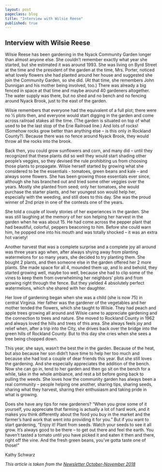 ```yaml
---
layout: post
pageclass: blog
title: "Interview with Wilsie Reese"
published: true
---
```


## Interview with Wilsie Reese

Wilsie Reese has been gardening in the Nyack Community Garden longer than almost anyone else. She couldn’t remember exactly what year she started, but she estimated it was around 1993. She was living on Byrd Street at the time and the president of the garden at the time, Mrs. Porter, noticed what lovely flowers she had planted around her house and suggested she join the Community Garden, so she did. (At that time, she remembers John Dunnigan and his mother being involved, too.) There was already a big fenced in space at that time and maybe around 40 gardeners altogether. The water supply was there, but no shed and no bench and no fencing around Nyack Brook, just to the east of the garden.

Wilsie remembers that everyone had the equivalent of a full plot; there were no 1⁄2 plots then, and everyone would start digging in the garden and come across railroad stakes all the time. (The garden is situated on top of what used to be the last stop of the Erie Railroad line.) And lots of rocks! (Somehow rocks grow better than anything else – is this only in Rockland County?). Because there was no fence around Nyack Brook, they would throw all the rocks into the brook.

Back then, you could grow sunflowers and corn, and many did – until they recognized that these plants did so well they would start shading other people’s veggies, so they devised the rule prohibiting us from choosing those plants to propagate. Wilsie herself started by growing what she considered to be the essentials - tomatoes, green beans and kale – and always some flowers. She has been growing those essentials ever since, although she has branched out and tried some other veggies over the years. Mostly she planted from seed; only her tomatoes, she would purchase the starter plants, and her youngest son would help her, especially with the weeding, and still does to this day. She was the proud winner of 2nd prize in one of the contests one of the years.

She told a couple of lovely stories of her experiences in the garden. She was still laughing at the memory of her son helping her harvest in the garden when he was about 15. He had come across the pepper plant that had beautiful, colorful, peppers beaconing to him. Before she could warn him, he popped one into his mouth and was totally shocked – it was an extra hot variety!

Another harvest that was a complete surprise and a complete joy all around was three years ago when, after always shying away from planting watermelons for so many years, she decided to try planting them. She bought 2 plants, and then someone else in the garden offered her 2 more plants. She made space for all 4, mounded them up, and lo and behold, they started growing well, maybe too well, because she had to clip some of the vines to keep them from overwhelming her neighbors’ plots and from growing right through the fence. But they yielded 4 absolutely perfect watermelons, which she shared with her daughter.

Her love of gardening began when she was a child (she is now 75) in central Virginia. Her father was the gardener of the vegetables and her mother tended the flowers, which she taught to Wilsie. They had peach and apple trees growing all around and Wilsie came to appreciate gardening and the connection to trees and nature. She moved to Rockland County in 1962 and always loved the hills and trees of this area. She always feels joy and relief when, after a trip into the City, she drives back over the bridge into the green hills of Rockland County. But to this day she cries when she sees a tree being chopped down.

This year, she says, wasn’t the best the in the garden. Because of the heat, but also because her son didn’t have time to help her too much and because she had lost a couple of dear friends this year. But she still loves the gardening. And she especially appreciates the addition of the bench. Now she can go in, tend to her garden and then go sit on the bench for a while, take in the whole ambiance, and rest a bit before going back to pulling the weeds. She loves how the community garden has always been a real community – people helping one another, sharing tips, sharing seeds, sharing what they harvest, sharing their enthusiasm and taking pride in what is growing.

Does she have any tips for new gardeners? “When you grow some of it yourself, you appreciate that farming is actually a lot of hard work, and it makes you think differently about the food you buy in the market and the farmer’s hard work that went into providing it for you.” But if you want to start gardening, “Enjoy it! Plant from seeds. Watch your seeds to see it all grow. It’s always good to be there – to get out there and feel the earth. You haven’t tasted a tomato until you have picked it and eaten it then and there, right off the vine. And the fresh green beans, you’ve gotta taste one of those!”

Kathy Schwarz

*This article is taken from the [Newsletter October-November 2018](/pdf/Newsletter_Oct_Nov_2018.pdf)*






